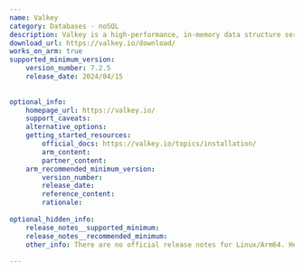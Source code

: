 ```yaml
---
name: Valkey
category: Databases - noSQL
description: Valkey is a high-performance, in-memory data structure server optimized for key-value workloads. It supports a rich set of native data types and features an extensible plugin architecture for custom data structures and access patterns.
download_url: https://valkey.io/download/
works_on_arm: true
supported_minimum_version:
    version_number: 7.2.5
    release_date: 2024/04/15
 
 
optional_info:
    homepage_url: https://valkey.io/
    support_caveats:
    alternative_options:
    getting_started_resources:
        official_docs: https://valkey.io/topics/installation/
        arm_content:
        partner_content:
    arm_recommended_minimum_version:
        version_number:
        release_date:
        reference_content:
        rationale:
 
optional_hidden_info:
    release_notes__supported_minimum:
    release_notes__recommended_minimum:
    other_info: There are no official release notes for Linux/Arm64. However, the first release in the downloads section, i.e. 7.2.5, releases artifacts for Arm64.
 
---
```


